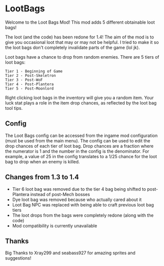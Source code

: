 # LootBags
Welcome to the Loot Bags Mod!
This mod adds 5 different obtainable loot bags!

The loot (and the code) has been redone for 1.4! The aim of the mod is to give you occasional loot that may or may not be helpful. I tried to make it so the loot bags don't completely invalidate parts of the game (lol jk). 

Loot bags have a chance to drop from random enemies. There are 5 tiers of loot bags:
```
Tier 1 - Beginning of Game
Tier 2 - Post-Skeletron
Tier 3 - Post-WoF
Tier 4 - Post-Plantera
Tier 5 - Post-Moonlord
```
Right clicking loot bags in the inventory will give you a random item. Your luck stat plays a role in the item drop chances, as reflected by the loot bag tool tips.

## Config
The Loot Bags config can be accessed from the ingame mod configuration (must be used from the main menu). The config can be used to edit the drop chances of each tier of loot bag. Drop chances are a fraction where the numerator is 1 and the number in the config is the denominator. For example, a value of 25 in the config translates to a 1/25 chance for the loot bag to drop when an enemy is killed.

## Changes from 1.3 to 1.4
- Tier 6 loot bag was removed due to the tier 4 bag being shifted to post-Plantera instead of post-Mech bosses
- Dye loot bag was removed because who actually cared about it 
- Loot Bag NPC was replaced with being able to craft previous loot bag tiers
- The loot drops from the bags were completely redone (along with the code)
- Mod compatibility is currently unavailable

## Thanks
Big Thanks to Xray299 and seabass927 for amazing sprites and suggestions!
